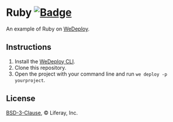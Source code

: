 # Ruby [![Badge](https://img.shields.io/badge/built%20with-wedeploy-00d46a.svg?style=flat)](http://wedeploy.com)

An example of Ruby on [WeDeploy](https://wedeploy.com/docs/deploy/deploying-ruby/).

## Instructions

1. Install the [WeDeploy CLI](https://wedeploy.com/docs/intro/using-the-command-line/).
2. Clone this repository.
3. Open the project with your command line and run `we deploy -p yourproject`.

## License

[BSD-3-Clause](./LICENSE.md), © Liferay, Inc.
